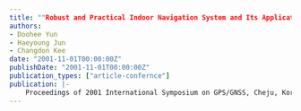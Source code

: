 ```yaml
---
title: ""Robust and Practical Indoor Navigation System and Its Application to Automatic Control of Miniature Vehicle""
authors:
- Doohee Yun
- Haeyoung Jun
- Changdon Kee
date: "2001-11-01T00:00:00Z"
publishDate: "2001-11-01T00:00:00Z"
publication_types: ["article-confernce"]
publication: |-
    Proceedings of 2001 International Symposium on GPS/GNSS, Cheju, Korea, November, 2001, pp.89-92
---
```


